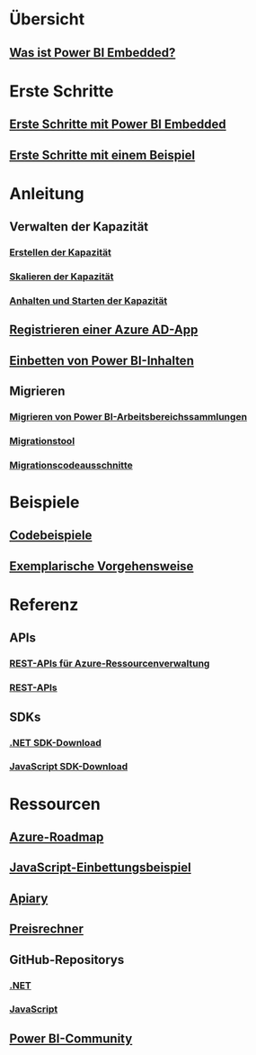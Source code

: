 # Übersicht
## [Was ist Power BI Embedded?](what-is-power-bi-embedded.md)

# Erste Schritte
## [Erste Schritte mit Power BI Embedded](get-started.md)
## [Erste Schritte mit einem Beispiel](https://powerbi.microsoft.com/documentation/powerbi-developer-embed-sample-app-owns-data/)

# Anleitung
## Verwalten der Kapazität
### [Erstellen der Kapazität](create-capacity.md)
### [Skalieren der Kapazität](scale-capacity.md)
### [Anhalten und Starten der Kapazität](pause-start.md)
## [Registrieren einer Azure AD-App](https://powerbi.microsoft.com/documentation/powerbi-developer-register-app/)
## [Einbetten von Power BI-Inhalten](https://powerbi.microsoft.com/documentation/powerbi-developer-embedding-content/)

## Migrieren
### [Migrieren von Power BI-Arbeitsbereichssammlungen](migrate-from-power-bi-workspace-collections.md)
### [Migrationstool](migrate-tool.md)
### [Migrationscodeausschnitte](migrate-code-snippets.md)

# Beispiele
## [Codebeispiele](https://github.com/Microsoft/PowerBI-Developer-Samples)
## [Exemplarische Vorgehensweise](https://powerbi.microsoft.com/documentation/powerbi-developer-embed-sample-app-owns-data/)

# Referenz
## APIs
### [REST-APIs für Azure-Ressourcenverwaltung](https://docs.microsoft.com/rest/api/power-bi-embedded/)
### [REST-APIs](https://msdn.microsoft.com/en-us/library/mt147898.aspx)
## SDKs
### [.NET SDK-Download](https://www.nuget.org/packages/Microsoft.PowerBI.Api/)
### [JavaScript SDK-Download](https://www.nuget.org/packages/Microsoft.PowerBI.JavaScript/)

# Ressourcen
## [Azure-Roadmap](https://azure.microsoft.com/roadmap/?category=intelligence-analytics)
## [JavaScript-Einbettungsbeispiel](https://microsoft.github.io/PowerBI-JavaScript/demo/)
## [Apiary](http://docs.powerbi.apiary.io/)
## [Preisrechner](https://azure.microsoft.com/pricing/calculator/)
## GitHub-Repositorys
### [.NET](https://github.com/Microsoft/PowerBI-CSharp)
### [JavaScript](https://github.com/Microsoft/PowerBI-JavaScript)
## [Power BI-Community](http://community.powerbi.com/t5/Developer/bd-p/Developer)


